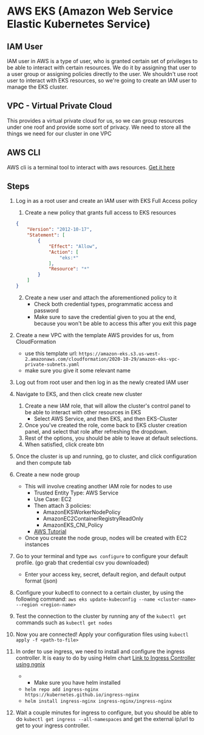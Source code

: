 # AWS EKS (Amazon Web Service Elastic Kubernetes Service)

## IAM User 
IAM user in AWS is a type of user, who is granted certain set of privileges to be able to interact with certain resources. We do it by assigning that user to a user group or assigning policies directly to the user. We shouldn't use root user to interact with EKS resources, so we're going to create an IAM user to manage the EKS cluster.

## VPC - Virtual Private Cloud
This provides a virtual private cloud for us, so we can group resources under one roof and provide some sort of privacy. We need to store all the things we need for our cluster in one VPC

## AWS CLI
AWS cli is a terminal tool to interact with aws resources.
[Get it here](https://aws.amazon.com/cli/)

## Steps

1. Log in as a root user and create an IAM user with EKS Full Access policy
    1. Create a new policy that grants full access to EKS resources
    ```json
    {
        "Version": "2012-10-17",
        "Statement": [
            {
                "Effect": "Allow",
                "Action": [
                    "eks:*"
                ],
                "Resource": "*"
            }
        ]
    }
    ```
    2. Create a new user and attach the aforementioned policy to it
        - Check both credential types, programmatic access and password
        - Make sure to save the credential given to you at the end, because you won't be able to access this after you exit this page

2. Create a new VPC with the template AWS provides for us, from CloudFormation
    - use this template url: `https://amazon-eks.s3.us-west-2.amazonaws.com/cloudformation/2020-10-29/amazon-eks-vpc-private-subnets.yaml`
    - make sure you give it some relevant name

3. Log out from root user and then log in as the newly created IAM user

4. Navigate to EKS, and then click create new cluster
    1. Create a new IAM role, that will allow the cluster's control panel to be able to interact with other resources in EKS
        - Select AWS Service, and then EKS, and then EKS-Cluster
    2. Once you've created the role, come back to EKS cluster creation panel, and select that role after refreshing the dropdown.
    3. Rest of the options, you should be able to leave at default selections.
    4. When satisfied, click create btn

5. Once the cluster is up and running, go to cluster, and click configuration and then compute tab

6. Create a new node group
    - This will involve creating another IAM role for nodes to use
        - Trusted Entity Type: AWS Service
        - Use Case: EC2
        - Then attach 3 policies:
            - AmazonEKSWorkerNodePolicy
            - AmazonEC2ContainerRegistryReadOnly
            - AmazonEKS_CNI_Policy
        - [AWS Tutorial](https://docs.aws.amazon.com/eks/latest/userguide/create-node-role.html#create-worker-node-role)
    - Once you create the node group, nodes will be created with EC2 instances

7. Go to your terminal and type `aws configure` to configure your default profile. (go grab that credential csv you downloaded)
    - Enter your access key, secret, default region, and default output format (json)

8. Configure your kubectl to connect to a certain cluster, by using the following command:
    `aws eks update-kubeconfig --name <cluster-name> --region <region-name>`

9. Test the connection to the cluster by running any of the `kubectl get` commands
such as `kubectl get nodes`

10. Now you are connected! Apply your configuration files using `kubectl apply -f <path-to-file>`

11. In order to use ingress, we need to install and configure the ingress controller. It is easy to do by using Helm chart
[Link to Ingress Controller using ngnix](https://artifacthub.io/packages/helm/ingress-nginx/ingress-nginx)

    - * Make sure you have helm installed
    - `helm repo add ingress-nginx https://kubernetes.github.io/ingress-nginx`
    - `helm install ingress-nginx ingress-nginx/ingress-nginx`

12. Wait a couple minutes for ingress to configure, but you should be able to do `kubectl get ingress --all-namespaces`  and get the external ip/url to get to your ingress controller.


